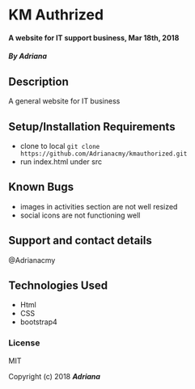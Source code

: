 # KM Authrized

#### A website for IT support business, Mar 18th, 2018

##### By _Adriana_

## Description

A general website for IT business

## Setup/Installation Requirements 
- clone to local `git clone https://github.com/Adrianacmy/kmauthorized.git`
- run index.html under src 

## Known Bugs
- images in activities section are not well resized
- social icons are not functioning well

## Support and contact details
@Adrianacmy

## Technologies Used
- Html
- CSS
- bootstrap4

### License
MIT

Copyright (c) 2018 **_Adriana_**


